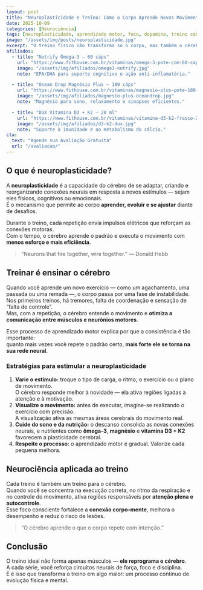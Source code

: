 ```yaml
---
layout: post
title: "Neuroplasticidade e Treino: Como o Corpo Aprende Novos Movimentos"
date: 2025-10-09
categories: [Neurociência]
tags: [neuroplasticidade, aprendizado motor, foco, dopamina, treino consciente, sistema nervoso, coordenação, desempenho, ômega-3, magnésio, vitamina D3]
image: "/assets/img/posts/neuroplasticidade.jpg"
excerpt: "O treino físico não transforma só o corpo, mas também o cérebro. Entenda como a neuroplasticidade melhora desempenho, coordenação e motivação."
afiliados:
  - title: "Nutrify Ômega-3 — 60 cáps"
    url: "https://www.fithouse.com.br/vitaminas/omega-3-pote-com-60-capsulas-nutrify?am=mdsuplementos&parceiro=10447&cupom=mdsuplementos5"
    image: "/assets/img/afiliados/omega3-nutrify.jpg"
    note: "EPA/DHA para suporte cognitivo e ação anti-inflamatória."

  - title: "Ocean Drop Magnésio Plus — 180 cáps"
    url: "https://www.fithouse.com.br/vitaminas/magnesio-plus-pote-180-capsulas-ocean-drop?am=mdsuplementos&parceiro=10447&cupom=mdsuplementos5"
    image: "/assets/img/afiliados/magnesio-plus-oceandrop.jpg"
    note: "Magnésio para sono, relaxamento e sinapses eficientes."

  - title: "DUX Vitamina D3 + K2 — 20 ml"
    url: "https://www.fithouse.com.br/vitaminas/vitamina-d3-k2-frasco-20ml-dux-human-health?am=mdsuplementos&parceiro=10447&cupom=mdsuplementos5"
    image: "/assets/img/afiliados/d3-k2-dux.jpg"
    note: "Suporte à imunidade e ao metabolismo do cálcio."
cta:
  text: "Agende sua Avaliação Gratuita"
  url: "/avaliacao/"
---
```


## O que é neuroplasticidade?

A **neuroplasticidade** é a capacidade do cérebro de se adaptar, criando e reorganizando conexões neurais em resposta a novos estímulos — sejam eles físicos, cognitivos ou emocionais.  
É o mecanismo que permite ao corpo **aprender, evoluir e se ajustar** diante de desafios.

Durante o treino, cada repetição envia impulsos elétricos que reforçam as conexões motoras.  
Com o tempo, o cérebro aprende o padrão e executa o movimento com **menos esforço e mais eficiência**.

> “Neurons that fire together, wire together.” — Donald Hebb

## Treinar é ensinar o cérebro

Quando você aprende um novo exercício — como um agachamento, uma passada ou uma remada —, o corpo passa por uma fase de instabilidade.  
Nos primeiros treinos, há tremores, falta de coordenação e sensação de “falta de controle”.  
Mas, com a repetição, o cérebro entende o movimento e **otimiza a comunicação entre músculos e neurônios motores**.

Esse processo de aprendizado motor explica por que a consistência é tão importante:  
quanto mais vezes você repete o padrão certo, **mais forte ele se torna na sua rede neural**.

### Estratégias para estimular a neuroplasticidade

1. **Varie o estímulo:** troque o tipo de carga, o ritmo, o exercício ou o plano de movimento.  
   O cérebro responde melhor à novidade — ela ativa regiões ligadas à atenção e à motivação.  
2. **Visualize o movimento:** antes de executar, imagine-se realizando o exercício com precisão.  
   A visualização ativa as mesmas áreas cerebrais do movimento real.  
3. **Cuide do sono e da nutrição:** o descanso consolida as novas conexões neurais, e nutrientes como **ômega-3**, **magnésio** e **vitamina D3 + K2** favorecem a plasticidade cerebral.  
4. **Respeite o processo:** o aprendizado motor é gradual. Valorize cada pequena melhora.

## Neurociência aplicada ao treino

Cada treino é também um treino para o cérebro.  
Quando você se concentra na execução correta, no ritmo da respiração e no controle do movimento, ativa regiões responsáveis por **atenção plena e autocontrole**.  
Esse foco consciente fortalece a **conexão corpo–mente**, melhora o desempenho e reduz o risco de lesões.

> “O cérebro aprende o que o corpo repete com intenção.”

## Conclusão

O treino ideal não forma apenas músculos — **ele reprograma o cérebro**.  
A cada série, você reforça circuitos neurais de força, foco e disciplina.  
E é isso que transforma o treino em algo maior: um processo contínuo de evolução física e mental.
